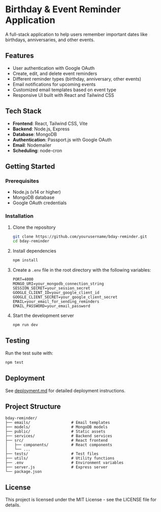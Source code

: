 # Birthday & Event Reminder Application

A full-stack application to help users remember important dates like birthdays, anniversaries, and other events.

## Features

- User authentication with Google OAuth
- Create, edit, and delete event reminders
- Different reminder types (birthday, anniversary, other events)
- Email notifications for upcoming events
- Customized email templates based on event type
- Responsive UI built with React and Tailwind CSS

## Tech Stack

- **Frontend**: React, Tailwind CSS, Vite
- **Backend**: Node.js, Express
- **Database**: MongoDB
- **Authentication**: Passport.js with Google OAuth
- **Email**: Nodemailer
- **Scheduling**: node-cron

## Getting Started

### Prerequisites

- Node.js (v14 or higher)
- MongoDB database
- Google OAuth credentials

### Installation

1. Clone the repository
   ```bash
   git clone https://github.com/yourusername/bday-reminder.git
   cd bday-reminder
   ```

2. Install dependencies
   ```bash
   npm install
   ```

3. Create a `.env` file in the root directory with the following variables:
   ```
   PORT=4000
   MONGO_URI=your_mongodb_connection_string
   SESSION_SECRET=your_session_secret
   GOOGLE_CLIENT_ID=your_google_client_id
   GOOGLE_CLIENT_SECRET=your_google_client_secret
   EMAIL=your_email_for_sending_reminders
   EMAIL_PASSWORD=your_email_password
   ```

4. Start the development server
   ```bash
   npm run dev
   ```

## Testing

Run the test suite with:
```bash
npm test
```

## Deployment

See [deployment.md](deployment.md) for detailed deployment instructions.

## Project Structure

```
bday-reminder/
├── emails/                  # Email templates
├── models/                  # MongoDB models
├── public/                  # Static assets
├── services/                # Backend services
├── src/                     # React frontend
│   ├── components/          # React components
│   └── ...
├── tests/                   # Test files
├── utils/                   # Utility functions
├── .env                     # Environment variables
├── server.js                # Express server
└── package.json
```

## License

This project is licensed under the MIT License - see the LICENSE file for details.